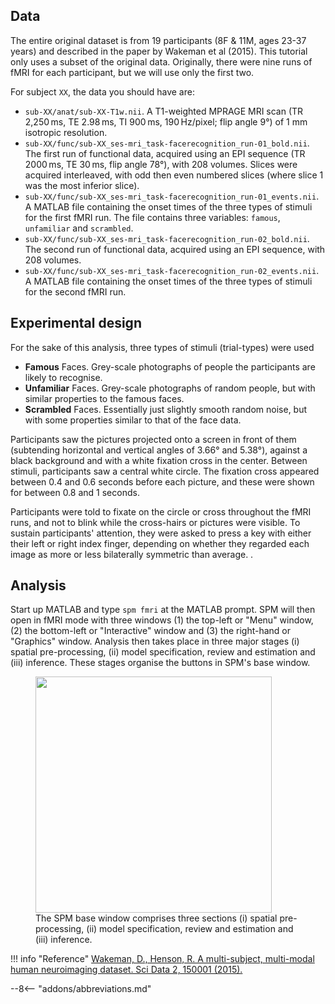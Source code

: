 
## Data
The entire original dataset is from 19 participants (8F & 11M, ages 23-37 years) and described in the paper by Wakeman et al (2015).
This tutorial only uses a subset of the original data.
Originally, there were nine runs of fMRI for each participant, but we will use only the first two.

For subject `XX`, the data you should have are:

- `sub-XX/anat/sub-XX-T1w.nii`. A T1-weighted MPRAGE MRI scan (TR 2,250 ms, TE 2.98 ms, TI 900 ms, 190 Hz/pixel; flip angle 9°) of 1 mm isotropic resolution.
- `sub-XX/func/sub-XX_ses-mri_task-facerecognition_run-01_bold.nii`. The first run of functional data, acquired using an EPI sequence (TR 2000 ms, TE 30 ms, flip angle 78°), with 208 volumes.  Slices were acquired interleaved, with odd then even numbered slices (where slice 1 was the most inferior slice).
- `sub-XX/func/sub-XX_ses-mri_task-facerecognition_run-01_events.nii`. A MATLAB file containing the onset times of the three types of stimuli for the first fMRI run. The file contains three variables: `famous`, `unfamiliar` and `scrambled`.
- `sub-XX/func/sub-XX_ses-mri_task-facerecognition_run-02_bold.nii`. The second run of functional data, acquired using an EPI sequence, with 208 volumes.
- `sub-XX/func/sub-XX_ses-mri_task-facerecognition_run-02_events.nii`. A MATLAB file containing the onset times of the three types of stimuli for the second fMRI run.


## Experimental design
For the sake of this analysis, three types of stimuli (trial-types) were used
* **Famous** Faces. Grey-scale photographs of people the participants are likely to recognise.
* **Unfamiliar** Faces. Grey-scale photographs of random people, but with similar properties to the famous faces.
* **Scrambled** Faces. Essentially just slightly smooth random noise, but with some properties similar to that of the face data.

Participants saw the pictures projected onto a screen in front of them (subtending horizontal and vertical angles of 3.66° and 5.38°), against a black background and with a white fixation cross in the center.
Between stimuli, participants saw a central white circle.
The fixation cross appeared between 0.4 and 0.6 seconds before each picture, and these were shown for between 0.8 and 1 seconds.

Participants were told to fixate on the circle or cross throughout the fMRI runs, and not to blink while the cross-hairs or pictures were visible.
To sustain participants' attention, they were asked to press a key with either their left or right index finger, depending on whether they regarded each image as more or less bilaterally symmetric than average.
.

## Analysis
Start up MATLAB and type `spm fmri` at the
MATLAB prompt. SPM will then open in fMRI mode with three windows (1)
the top-left or "Menu" window, (2) the bottom-left or "Interactive"
window and (3) the right-hand or "Graphics" window. Analysis then takes
place in three major stages (i) spatial pre-processing, (ii) model
specification, review and estimation and (iii) inference. These stages
organise the buttons in SPM's base window.

<figure>
<div class="center">
<img src="../../../assets/figures/manual/faces/command.png" style="width:100mm" />
</div>
<figcaption>The SPM base window comprises three sections (i) spatial
pre-processing, (ii) model specification, review and estimation and
(iii) inference.</figcaption>
</figure>

!!! info "Reference"
    [Wakeman, D., Henson, R. A multi-subject, multi-modal human neuroimaging dataset. Sci Data 2, 150001 (2015).](https://doi.org/10.1038/sdata.2015.1)

--8<-- "addons/abbreviations.md"
